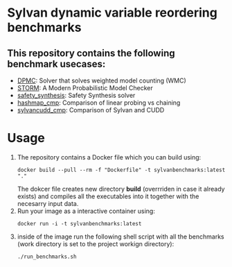 # Sylvan dynamic variable reordering benchmarks

## This repository contains the following benchmark usecases:
- [DPMC](https://github.com/allrtaken/DPMC): Solver that solves weighted model counting (WMC)
- [STORM](https://github.com/moves-rwth/storm): A Modern Probabilistic Model Checker
- [safety_synthesis](http://www.syntcomp.org/rules/): Safety Synthesis solver
- [hashmap_cmp](https://github.com/apdofficial/sylvan-benchmarks/tree/main/hashmap_cmp): Comparison of linear probing vs chaining
- [sylvancudd_cmp](https://github.com/apdofficial/sylvan-benchmarks/tree/main/sylvancudd_cmp): Comparison of Sylvan and CUDD
# Usage

1.  The repository contains a Docker file which you can build using:
    ```shell
    docker build --pull --rm -f "Dockerfile" -t sylvanbenchmarks:latest "." 
    ```
    The dokcer file creates new directory **build** (overrriden in case it already exists) and compiles all the executables into it together with the  necesarry input data.
2. Run your image as a interactive container using:
    ```shell
    docker run -i -t sylvanbenchmarks:latest
    ```
3. inside of the image run the following shell script with all the benchmarks (work directory is set to the project workign directory):
    ```shell
    ./run_benchmarks.sh
    ```
 

